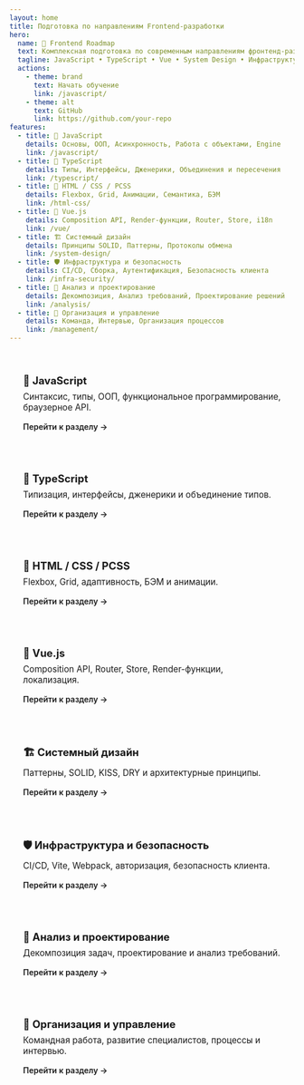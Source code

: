 ```yaml
---
layout: home
title: Подготовка по направлениям Frontend-разработки
hero:
  name: 🚀 Frontend Roadmap
  text: Комплексная подготовка по современным направлениям фронтенд-разработки
  tagline: JavaScript • TypeScript • Vue • System Design • Инфраструктура
  actions:
    - theme: brand
      text: Начать обучение
      link: /javascript/
    - theme: alt
      text: GitHub
      link: https://github.com/your-repo
features:
  - title: 💛 JavaScript
    details: Основы, ООП, Асинхронность, Работа с объектами, Engine
    link: /javascript/
  - title: 💙 TypeScript
    details: Типы, Интерфейсы, Дженерики, Объединения и пересечения
    link: /typescript/
  - title: 🎨 HTML / CSS / PCSS
    details: Flexbox, Grid, Анимации, Семантика, БЭМ
    link: /html-css/
  - title: 🧩 Vue.js
    details: Composition API, Render-функции, Router, Store, i18n
    link: /vue/
  - title: 🏗️ Системный дизайн
    details: Принципы SOLID, Паттерны, Протоколы обмена
    link: /system-design/
  - title: 🛡️ Инфраструктура и безопасность
    details: CI/CD, Сборка, Аутентификация, Безопасность клиента
    link: /infra-security/
  - title: 🧠 Анализ и проектирование
    details: Декомпозиция, Анализ требований, Проектирование решений
    link: /analysis/
  - title: 👥 Организация и управление
    details: Команда, Интервью, Организация процессов
    link: /management/
---
```


<style>
.features {
  display: grid;
  grid-template-columns: repeat(auto-fit, minmax(260px, 1fr));
  gap: 1.5rem;
  margin-top: 2rem;
}
.feature {
  background: var(--vp-c-bg-soft);
  border-radius: 12px;
  padding: 1.5rem;
  transition: all 0.3s ease;
  box-shadow: 0 0 0 1px var(--vp-c-divider);
}
.feature:hover {
  transform: translateY(-4px);
  box-shadow: 0 6px 18px rgba(0, 0, 0, 0.1);
}
.feature h3 {
  margin: 0 0 0.5rem;
  color: var(--vp-c-brand);
  font-size: 1.15rem;
}
.feature p {
  margin: 0 0 1rem;
  font-size: 0.95rem;
  color: var(--vp-c-text-2);
}
.feature a {
  color: var(--vp-c-brand-dark);
  font-weight: 600;
  text-decoration: none;
}
.feature a:hover {
  text-decoration: underline;
}
</style>

<div class="features">
  <div class="feature">
    <h3>💛 JavaScript</h3>
    <p>Синтаксис, типы, ООП, функциональное программирование, браузерное API.</p>
    <a href="/javascript/">Перейти к разделу →</a>
  </div>

  <div class="feature">
    <h3>💙 TypeScript</h3>
    <p>Типизация, интерфейсы, дженерики и объединение типов.</p>
    <a href="/typescript/">Перейти к разделу →</a>
  </div>

  <div class="feature">
    <h3>🎨 HTML / CSS / PCSS</h3>
    <p>Flexbox, Grid, адаптивность, БЭМ и анимации.</p>
    <a href="/html-css/">Перейти к разделу →</a>
  </div>

  <div class="feature">
    <h3>🧩 Vue.js</h3>
    <p>Composition API, Router, Store, Render-функции, локализация.</p>
    <a href="/vue/">Перейти к разделу →</a>
  </div>

  <div class="feature">
    <h3>🏗️ Системный дизайн</h3>
    <p>Паттерны, SOLID, KISS, DRY и архитектурные принципы.</p>
    <a href="/system-design/">Перейти к разделу →</a>
  </div>

  <div class="feature">
    <h3>🛡️ Инфраструктура и безопасность</h3>
    <p>CI/CD, Vite, Webpack, авторизация, безопасность клиента.</p>
    <a href="/infra-security/">Перейти к разделу →</a>
  </div>

  <div class="feature">
    <h3>🧠 Анализ и проектирование</h3>
    <p>Декомпозиция задач, проектирование и анализ требований.</p>
    <a href="/analysis/">Перейти к разделу →</a>
  </div>

  <div class="feature">
    <h3>👥 Организация и управление</h3>
    <p>Командная работа, развитие специалистов, процессы и интервью.</p>
    <a href="/management/">Перейти к разделу →</a>
  </div>
</div>
